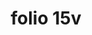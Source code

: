 ---
layout: edition
title: folio 15v
manuscript: Turin, Biblioteca Nazionale, MS N.III.19
sigla: T
iip: t015v.tif
milestone: 30
---